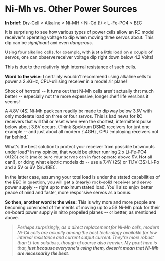 # Ni-Mh vs. Other Power Sources #

**In brief:** Dry-Cell < Alkaline < Ni-MH < Ni-Cd (!) < Li-Fe-PO4 < BEC

It is surprising to see how various types of power cells allow an RC model receiver's operating voltage to dip when moving three servos about. This dip can be _significant_ and even _dangerous_.

Using four alkaline cells, for example, with just a little load on a couple of servos, one can observe receiver voltage dip right down below 4.2 Volts!

This is due to the relatively high internal resistance of such cells.

**Word to the wise:** I certainly wouldn't recommend using alkaline cells to power a 2.4GHz, CPU-utilising receiver in a model air plane!

Shock of horrors! -- It turns out that Ni-Mh cells aren't actually that much better -- especially not the more expensive, longer shelf life versions it seems!

A 4.8V (4S) Ni-Mh pack can readily be made to dip way below 3.6V with only moderate load on three or four servos. This is bad news for RC receivers that will fail or reset when even the shortest, intermittent pulse below about 3.8V occurs. (Think Spektrum DSM2 receivers for just one example -- and just about all modern 2.4GHz, CPU employing receivers not far behind.)

What's the best solution to protect your receiver from possible brownouts under load? In my opinion, that would be either running 2 x Li-Fe-PO4 (A123) cells (make sure your servos can in fact operate above 5V. Not all can!), or doing what electric models do -- use a 7.4V (2S) or 11.1V (3S) Li-Po and a 5V or 6V (S/U)BEC.

In the latter case, assuming your total load is under the stated capabilities of the BEC in question, you will get a (nearly) rock-solid receiver and servo power supply -- right up to maximum stated load. You'll also enjoy better peace of mind and faster, more responsive servos as a bonus.

**So then, another word to the wise:** This is why more and more people are becoming convinced of the merits of moving up to a 5S Ni-Mh pack for their on-board power supply in nitro propelled planes -- or better, as mentioned above.

> _Perhaps surprisingly, as a direct replacement for Ni-Mh cells, modern Ni-Cd cells are actually among the best technology available for low internal resistance and current output current. They're more robust than Li-Ion solutions, though of course also heavier. My point here is that, **just because everyone's using them, doesn't mean that Ni-Mh are necessarily the best**._
